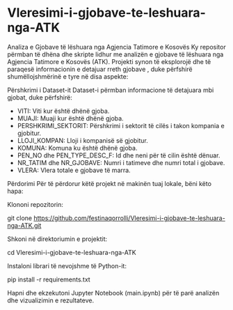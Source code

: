 # Vleresimi-i-gjobave-te-leshuara-nga-ATK


Analiza e Gjobave të lëshuara nga Agjencia Tatimore e Kosovës
Ky repositor përmban të dhëna dhe skripte lidhur me analizën e gjobave të lëshuara nga Agjencia Tatimore e Kosovës (ATK). Projekti synon të eksplorojë dhe të paraqesë informacionin e detajuar rreth gjobave , duke përfshirë shumëllojshmërinë e tyre në disa aspekte:

Përshkrimi i Dataset-it
Dataset-i përmban informacione të detajuara mbi gjobat, duke përfshirë:

- VITI: Viti kur është dhënë gjoba.
- MUAJI: Muaji kur është dhënë gjoba.
- PERSHKRIMI_SEKTORIT: Përshkrimi i sektorit të cilës i takon kompania e gjobitur.
- LLOJI_KOMPAN: Lloji i kompanisë së gjobitur.
- KOMUNA: Komuna ku është dhënë gjoba.
- PEN_NO dhe PEN_TYPE_DESC_F: Id dhe neni për të cilin është dënuar.
- NR_TATIM dhe NR_GJOBAVE: Numri i tatimeve dhe numri total i gjobave.
- VLERA: Vlera totale e gjobave të marra.

Përdorimi
Për të përdorur këtë projekt në makinën tuaj lokale, bëni këto hapa:

Klononi repozitorin:

git clone https://github.com/festinaqorrolli/Vleresimi-i-gjobave-te-leshuara-nga-ATK.git

Shkoni në direktoriumin e projektit:

cd Vleresimi-i-gjobave-te-leshuara-nga-ATK

Instaloni librari të nevojshme të Python-it:

pip install -r requirements.txt

Hapni dhe ekzekutoni Jupyter Notebook (main.ipynb) për të parë analizën dhe vizualizimin e rezultateve.
